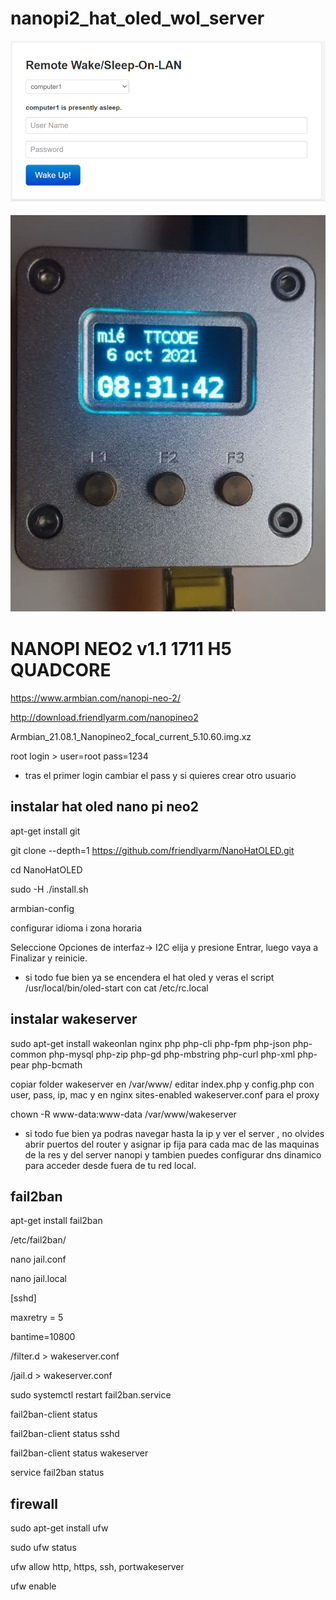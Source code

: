 # nanopi2_hat_oled_wol_server


![alt tag](https://github.com/reproteq/nanopi2_hat_oled_wol_server/blob/main/wake.png)


![alt tag](https://github.com/reproteq/nanopi2_hat_oled_wol_server/blob/main/nanopi2-wol-server.png)


# NANOPI NEO2 v1.1 1711 H5 QUADCORE

https://www.armbian.com/nanopi-neo-2/

http://download.friendlyarm.com/nanopineo2


Armbian_21.08.1_Nanopineo2_focal_current_5.10.60.img.xz

root login >  user=root pass=1234

* tras el primer login cambiar el pass y si quieres crear otro usuario


## instalar hat oled nano pi neo2

apt-get install git

git clone --depth=1 https://github.com/friendlyarm/NanoHatOLED.git
 
cd NanoHatOLED
 
sudo -H ./install.sh

armbian-config

configurar idioma i zona horaria

Seleccione Opciones de interfaz-> I2C elija y presione Entrar, luego vaya a Finalizar y reinicie.

* si todo fue bien ya se encendera el hat oled y veras el script /usr/local/bin/oled-start con cat /etc/rc.local 


## instalar wakeserver

sudo apt-get install wakeonlan nginx php php-cli php-fpm php-json php-common php-mysql php-zip php-gd php-mbstring php-curl php-xml php-pear php-bcmath 

copiar folder  wakeserver en /var/www/  editar index.php y config.php con user, pass, ip, mac  y en nginx  sites-enabled  wakeserver.conf para el proxy

chown -R www-data:www-data /var/www/wakeserver

* si todo fue bien ya podras navegar hasta la ip y ver el server , no olvides abrir puertos del router y asignar ip fija para cada mac de las maquinas de la res y del server nanopi y  tambien puedes configurar dns dinamico para acceder desde fuera de tu red local.


## fail2ban 

apt-get install fail2ban

/etc/fail2ban/

nano jail.conf

nano jail.local

[sshd]

maxretry = 5

bantime=10800

/filter.d  > wakeserver.conf

/jail.d > wakeserver.conf

sudo systemctl restart fail2ban.service

fail2ban-client status

fail2ban-client status sshd

fail2ban-client status wakeserver

service fail2ban status


## firewall

sudo apt-get install ufw

sudo ufw status

ufw allow http, https, ssh, portwakeserver

ufw enable
